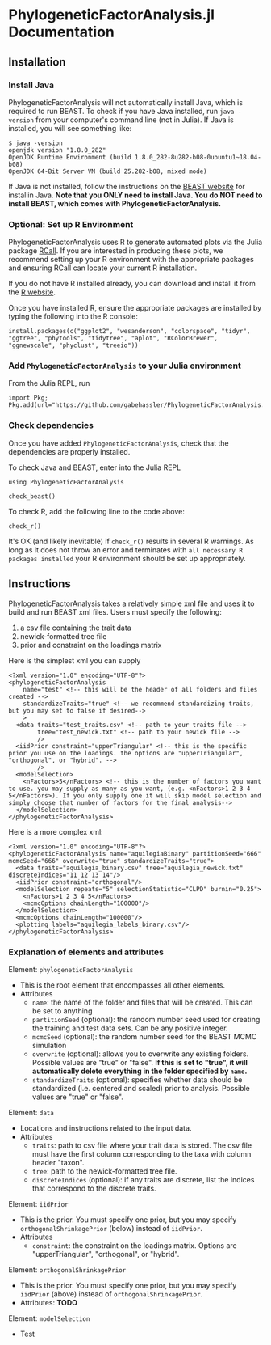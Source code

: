# PhylogeneticFactorAnalysis.jl Documentation

## Installation

### Install Java

PhylogeneticFactorAnalysis will not automatically install Java, which is required to run BEAST.
To check if you have Java installed, run `java -version` from your computer's command line (not in Julia).
If Java is installed, you will see something like:
```
$ java -version
openjdk version "1.8.0_282"
OpenJDK Runtime Environment (build 1.8.0_282-8u282-b08-0ubuntu1~18.04-b08)
OpenJDK 64-Bit Server VM (build 25.282-b08, mixed mode)
```

If Java is not installed, follow the instructions on the [BEAST website](https://beast.community/installing) for installin Java.
__Note that you ONLY need to install Java. You do NOT need to install BEAST, which comes with PhylogeneticFactorAnalysis.__



### Optional: Set up R Environment
PhylogeneticFactorAnalysis uses R to generate automated plots via the Julia package [RCall](https://juliainterop.github.io/RCall.jl/stable/).
If you are interested in producing these plots, we recommend setting up your R environment with the appropriate packages and ensuring RCall can locate your current R installation.

If you do not have R installed already, you can download and install it from the [R website](https://www.r-project.org/).

Once you have installed R, ensure the appropriate packages are installed by typing the following into the R console:
```
install.packages(c("ggplot2", "wesanderson", "colorspace", "tidyr", "ggtree", "phytools", "tidytree", "aplot", "RColorBrewer", "ggnewscale", "phyclust", "treeio"))
```

### Add `PhylogeneticFactorAnalysis` to your Julia environment
From the Julia REPL, run
```
import Pkg; Pkg.add(url="https://github.com/gabehassler/PhylogeneticFactorAnalysis.jl.git")
```




### Check dependencies

Once you have added `PhylogeneticFactorAnalysis`, check that the dependencies are properly installed.

To check Java and BEAST, enter into the Julia REPL
```
using PhylogeneticFactorAnalysis

check_beast()
```

To check R, add the following line to the code above:
```
check_r()
```
It's OK (and likely inevitable) if `check_r()` results in several R warnings.
As long as it does not throw an error and terminates with `all necessary R packages installed` your R environment should be set up appropriately.

## Instructions

PhylogeneticFactorAnalysis takes a relatively simple xml file and uses it to build and run BEAST xml files.
Users must specify the following:
1. a csv file containing the trait data
2. newick-formatted tree file
3. prior and constraint on the loadings matrix

Here is the simplest xml you can supply
```
<?xml version="1.0" encoding="UTF-8"?>
<phylogeneticFactorAnalysis
    name="test" <!-- this will be the header of all folders and files created -->
    standardizeTraits="true" <!-- we recommend standardizing traits, but you may set to false if desired-->
    >
  <data traits="test_traits.csv" <!-- path to your traits file -->
        tree="test_newick.txt" <!-- path to your newick file -->
        />
  <iidPrior constraint="upperTriangular" <!-- this is the specific prior you use on the loadings. the options are "upperTriangular", "orthogonal", or "hybrid". -->
        />
  <modelSelection>
    <nFactors>5</nFactors> <!-- this is the number of factors you want to use. you may supply as many as you want, (e.g. <nFactors>1 2 3 4 5</nFactors>). If you only supply one it will skip model selection and simply choose that number of factors for the final analysis-->
  </modelSelection>
</phylogeneticFactorAnalysis>
```

Here is a more complex xml:
```
<?xml version="1.0" encoding="UTF-8"?>
<phylogeneticFactorAnalysis name="aquilegiaBinary" partitionSeed="666" mcmcSeed="666" overwrite="true" standardizeTraits="true">
  <data traits="aquilegia_binary.csv" tree="aquilegia_newick.txt" discreteIndices="11 12 13 14"/>
  <iidPrior constraint="orthogonal"/>
  <modelSelection repeats="5" selectionStatistic="CLPD" burnin="0.25">
    <nFactors>1 2 3 4 5</nFactors>
    <mcmcOptions chainLength="100000"/>
  </modelSelection>
  <mcmcOptions chainLength="100000"/>
  <plotting labels="aquilegia_labels_binary.csv"/>
</phylogeneticFactorAnalysis>
```

### Explanation of elements and attributes
Element: `phylogeneticFactorAnalysis`
 - This is the root element that encompasses all other elements.
 - Attributes
   - `name`: the name of the folder and files that will be created. This can be set to anything
   - `partitionSeed` (optional): the random number seed used for creating the training and test data sets. Can be any positive integer.
   - `mcmcSeed` (optional): the random number seed for the BEAST MCMC simulation
   - `overwrite` (optional): allows you to overwrite any existing folders. Possible values are "true" or "false". __If this is set to "true", it will automatically delete everything in the folder specified by `name`.__
   - `standardizeTraits` (optional): specifies whether data should be standardized (i.e. centered and scaled) prior to analysis. Possible values are "true" or "false".

Element: `data`
 - Locations and instructions related to the input data.
 - Attributes
   - `traits`: path to csv file where your trait data is stored. The csv file must have the first column corresponding to the taxa with column header "taxon".
   - `tree`: path to the newick-formatted tree file.
   - `discreteIndices` (optional): if any traits are discrete, list the indices that correspond to the discrete traits.

Element: `iidPrior`
 - This is the prior. You must specify one prior, but you may specify `orthogonalShrinkagePrior`  (below) instead of `iidPrior`.
 - Attributes
   - `constraint`: the constraint on the loadings matrix. Options are "upperTriangular", "orthogonal", or "hybrid".

Element: `orthogonalShrinkagePrior`
 - This is the prior. You must specify one prior, but you may specify `iidPrior` (above) instead of `orthogonalShrinkagePrior`.
 - Attributes: __TODO__

Element: `modelSelection`
 - Test


